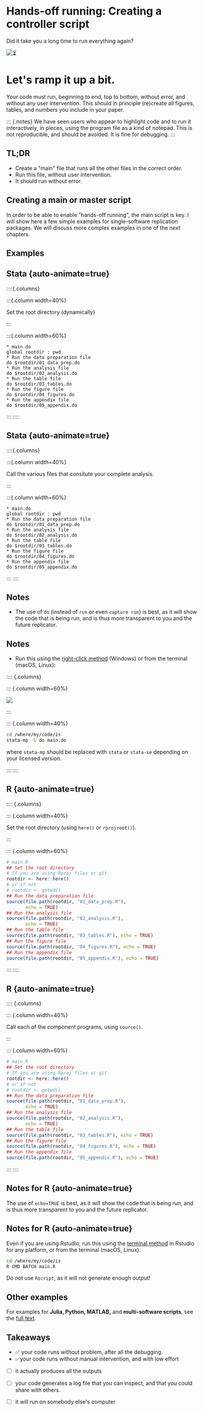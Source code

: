 # Hands-off running: Creating a controller script

Did it take you a long time to run everything again?

![⏳](https://c.tenor.com/4qs0klfg8nMAAAAC/tenor.gif)

# Let's ramp it up a bit. 

Your code must run, beginning to end, top to bottom, without error, and without any user intervention. This should in principle (re)create all figures, tables, and numbers you include in your paper. 


::: {.notes}
We have seen users who appear to highlight code and to run it interactively, in pieces, using the program file as a kind of notepad. This is not reproducible, and should be avoided. It is fine for debugging.
:::

## TL;DR

- Create a "main" file that runs all the other files in the correct order.
- Run this file, without user intervention.
- It should run without error.

## Creating a main or master script

In order to be able to enable "hands-off running", the main script is key. I will show here a few simple examples for single-software replication packages. We will discuss more complex examples in one of the next chapters.

## Examples


## Stata {auto-animate=true}

::::{.columns}

:::{.column width=40%}

Set the root directory (dynamically)

:::

:::{.column width=60%}

```{.stata code-line-numbers="1-2"}
* main.do
global rootdir : pwd
* Run the data preparation file
do $rootdir/01_data_prep.do
* Run the analysis file
do $rootdir/02_analysis.do
* Run the table file
do $rootdir/03_tables.do
* Run the figure file
do $rootdir/04_figures.do
* Run the appendix file
do $rootdir/05_appendix.do
```

:::
::::

## Stata {auto-animate=true}

::::{.columns}

:::{.column width=40%}

Call the various files that consitute your complete analysis.

:::

:::{.column width=60%}

```{.stata code-line-numbers="4,6,8,10,12"}
* main.do
global rootdir : pwd
* Run the data preparation file
do $rootdir/01_data_prep.do
* Run the analysis file
do $rootdir/02_analysis.do
* Run the table file
do $rootdir/03_tables.do
* Run the figure file
do $rootdir/04_figures.do
* Run the appendix file
do $rootdir/05_appendix.do
```

:::
::::


## Notes

- The use of `do` (instead of `run` or even `capture run`) is best, as it will show the code that is being run, and is thus more transparent to you and the future replicator.

## Notes

- Run this using the [right-click method](https://labordynamicsinstitute.github.io/ldilab-manual/96-02-running-stata-code.html#step-6-run-the-code) (Windows) or from the terminal (macOS, Linux): 

:::: {.columns}

::: {.column width=60%}

![](images/execute-do-cropped.png)

:::

::: {.column width=40%}

```bash
cd /where/my/code/is
stata-mp -b do main.do
```
where `stata-mp` should be replaced with `stata` or `stata-se` depending on your licensed version.

:::
::::


## R {auto-animate=true}


:::: {.columns}

::: {.column width=40%}

Set the root directory (using `here()` or `rprojroot()`).

:::

::: {.column width=60%}

```{.r code-line-numbers="3-4"}
# main.R
## Set the root directory
# If you are using Rproj files or git
rootdir <- here::here()
# or if not
# rootdir <- getwd()
## Run the data preparation file
source(file.path(rootdir, "01_data_prep.R"), 
       echo = TRUE)
## Run the analysis file
source(file.path(rootdir, "02_analysis.R"), 
       echo = TRUE)
## Run the table file
source(file.path(rootdir, "03_tables.R"), echo = TRUE)
## Run the figure file
source(file.path(rootdir, "04_figures.R"), echo = TRUE)
## Run the appendix file
source(file.path(rootdir, "05_appendix.R"), echo = TRUE)
```

:::
::::


## R {auto-animate=true}


:::: {.columns}

::: {.column width=40%}

Call each of the component programs, using `source()`.

:::

::: {.column width=60%}


```{.r code-line-numbers="8-9|11-12|14|16|18"}
# main.R
## Set the root directory
# If you are using Rproj files or git
rootdir <- here::here()
# or if not
# rootdir <- getwd()
## Run the data preparation file
source(file.path(rootdir, "01_data_prep.R"), 
       echo = TRUE)
## Run the analysis file
source(file.path(rootdir, "02_analysis.R"), 
       echo = TRUE)
## Run the table file
source(file.path(rootdir, "03_tables.R"), echo = TRUE)
## Run the figure file
source(file.path(rootdir, "04_figures.R"), echo = TRUE)
## Run the appendix file
source(file.path(rootdir, "05_appendix.R"), echo = TRUE)
```

:::
::::

## Notes for R {auto-animate=true}

The use of `echo=TRUE` is best, as it will show the code that is being run, and is thus more transparent to you and the future replicator.

## Notes for R {auto-animate=true}

Even if you are using Rstudio, run this using the [terminal method](https://labordynamicsinstitute.github.io/ldilab-manual/96-12-running-r-code.html) in Rstudio for any platform, or from the terminal (macOS, Linux): 

```bash
cd /where/my/code/is
R CMD BATCH main.R
```

Do not use `Rscript`, as it will not generate enough output! 

## Other examples

For examples for **Julia, Python, MATLAB,** and **multi-software scripts**, see the [full text](https://larsvilhuber.github.io/self-checking-reproducibility/02-hands_off_running.html).

## Takeaways


- ✅ your code runs without problem, after all the debugging.
- ✅your code runs without manual intervention, and with low effort
- [ ] it actually produces all the outputs
- [ ] your code generates a log file that you can inspect, and that you could share with others.
- [ ] it will run on somebody else's computer


